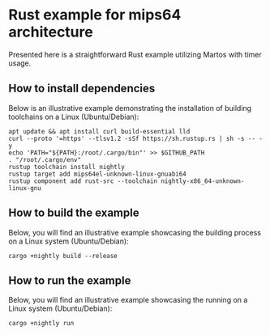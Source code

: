 # Rust example for mips64 architecture

Presented here is a straightforward Rust example utilizing Martos with timer usage.

## How to install dependencies

Below is an illustrative example demonstrating the installation of building toolchains on a Linux (Ubuntu/Debian):
```
apt update && apt install curl build-essential lld
curl --proto '=https' --tlsv1.2 -sSf https://sh.rustup.rs | sh -s -- -y 
echo 'PATH="${PATH}:/root/.cargo/bin"' >> $GITHUB_PATH 
. "/root/.cargo/env" 
rustup toolchain install nightly 
rustup target add mips64el-unknown-linux-gnuabi64 
rustup component add rust-src --toolchain nightly-x86_64-unknown-linux-gnu
```

## How to build the example

Below, you will find an illustrative example showcasing the building process on a Linux system (Ubuntu/Debian):
```
cargo +nightly build --release
```

## How to run the example

Below, you will find an illustrative example showcasing the running on a Linux system (Ubuntu/Debian):
```
cargo +nightly run
```
